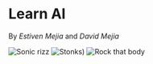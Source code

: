 <h1>Learn AI</h1>

<span>By _Estiven Mejia_ and _David Mejia_</span>

![Sonic rizz](https://media.tenor.com/aBEt9WQMSfYAAAAM/sonic-rizz.gif)
![Stonks](https://media1.tenor.com/m/wjS2sXen8iMAAAAC/stonks-up-stongs.gif))
![Rock that body](https://phoneky.co.uk/thumbs/screensavers/down/music/blackeyedp_ic3fassd.gif)
